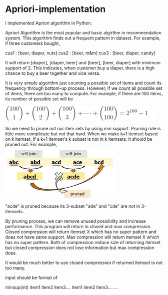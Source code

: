 # Apriori-implementation

I implemented Apriori algorithm in Python.

Apriori Algorithm is the most popular and basic algirthm in recommendation system.
This algorithm finds out a frequent pattern in dataset.
For example, if three customers bought,

cus1 : [beer, diaper, nuts]
cus2 : [beer, m&m]
cus3 : [beer, diaper, candy]

It will return [diaper], [diaper, beer] and [beer], [beer, diaper] with minimum support of 2.
This indicates, when customer buy a diaper, there is a high chance to buy a beer together and vice versa.

It is very simple algorithm just counting a possible set of items and count its frequency through bottom-up process.
However, if we count all possible set of items, there are too many to compute.
For example, if there are 100 items, its number of possible set will be

![equation](https://github.com/hyun11732/Apori-implementation/blob/master/images/img1.JPG)

So we need to prune out our item sets by using min support.
Pruning rule is little more complicate but not that hard.
When we make k+1 itemset based on k itemset. If a k+1 itemset's k subset is not in k itemsets, it should be pruned out.
For example,
![equation](https://github.com/hyun11732/Apori-implementation/blob/master/images/img2.JPG)

"acde" is pruned because its 3-subset "ade" and "cde" are not in 3-itemsets.

By pruning process, we can remove unused possibility and increase performance.
This program will return in closed and max compression.
Closed compression will return itemset X which has no super pattern and does not have same support.
Max compression will return itemset X which has no super pattern.
Both of compression reduce size of returning itemset but closed compression does not lose information but max compression does.

It would be much better to use closed compression if returned itemset is not too many.

input should be format of 

minsup(int)
item1 item2 item3....
item1 item2 item3....
...
